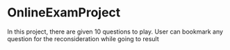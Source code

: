 # OnlineExamProject
In this project, there are given 10 questions to play. User can bookmark any question for the reconsideration while going to result
